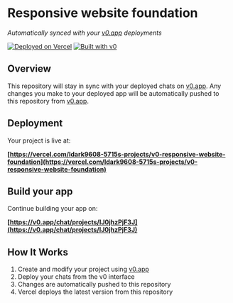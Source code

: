 # Responsive website foundation

*Automatically synced with your [v0.app](https://v0.app) deployments*

[![Deployed on Vercel](https://img.shields.io/badge/Deployed%20on-Vercel-black?style=for-the-badge&logo=vercel)](https://vercel.com/ldark9608-5715s-projects/v0-responsive-website-foundation)
[![Built with v0](https://img.shields.io/badge/Built%20with-v0.app-black?style=for-the-badge)](https://v0.app/chat/projects/IJ0jhzPjF3J)

## Overview

This repository will stay in sync with your deployed chats on [v0.app](https://v0.app).
Any changes you make to your deployed app will be automatically pushed to this repository from [v0.app](https://v0.app).

## Deployment

Your project is live at:

**[https://vercel.com/ldark9608-5715s-projects/v0-responsive-website-foundation](https://vercel.com/ldark9608-5715s-projects/v0-responsive-website-foundation)**

## Build your app

Continue building your app on:

**[https://v0.app/chat/projects/IJ0jhzPjF3J](https://v0.app/chat/projects/IJ0jhzPjF3J)**

## How It Works

1. Create and modify your project using [v0.app](https://v0.app)
2. Deploy your chats from the v0 interface
3. Changes are automatically pushed to this repository
4. Vercel deploys the latest version from this repository